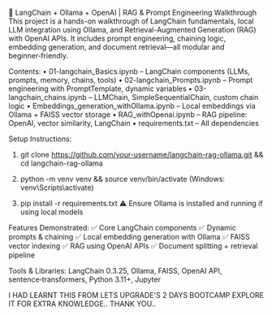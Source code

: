 🧠 LangChain + Ollama + OpenAI | RAG & Prompt Engineering Walkthrough
This project is a hands-on walkthrough of LangChain fundamentals, local LLM integration using Ollama, and Retrieval-Augmented Generation (RAG) with OpenAI APIs. It includes prompt engineering, chaining logic, embedding generation, and document retrieval—all modular and beginner‑friendly.

Contents:
• 01-langchain_Basics.ipynb – LangChain components (LLMs, prompts, memory, chains, tools)
• 02-langchain_Prompts.ipynb – Prompt engineering with PromptTemplate, dynamic variables
• 03-langchain_chains.ipynb – LLMChain, SimpleSequentialChain, custom chain logic
• Embeddings_generation_withOllama.ipynb – Local embeddings via Ollama + FAISS vector storage
• RAG_withOpenai.ipynb – RAG pipeline: OpenAI, vector similarity, LangChain
• requirements.txt – All dependencies

Setup Instructions:

1) git clone https://github.com/your-username/langchain-rag-ollama.git && cd langchain-rag-ollama

2) python -m venv venv && source venv/bin/activate (Windows: venv\Scripts\activate)

3) pip install -r requirements.txt
   ⚠️ Ensure Ollama is installed and running if using local models

Features Demonstrated:
✅ Core LangChain components
✅ Dynamic prompts & chaining
✅ Local embedding generation with Ollama
✅ FAISS vector indexing
✅ RAG using OpenAI APIs
✅ Document splitting + retrieval pipeline

Tools & Libraries: LangChain 0.3.25, Ollama, FAISS, OpenAI API, sentence‑transformers, Python 3.11+, Jupyter

I HAD LEARNT THIS FROM LETS UPGRADE'S 2 DAYS BOOTCAMP EXPLORE IT FOR EXTRA KNOWLEDGE..
THANK YOU..
